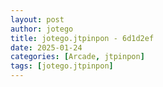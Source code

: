 ```yaml
---
layout: post
author: jotego
title: jotego.jtpinpon - 6d1d2ef
date: 2025-01-24
categories: [Arcade, jtpinpon]
tags: [jotego.jtpinpon]
---
```


